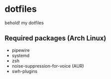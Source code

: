 # dotfiles

behold!
my dotfiles

## Required packages (Arch Linux)

- pipewire
- systemd
- zsh
- noise-suppression-for-voice (AUR)
- swh-plugins
